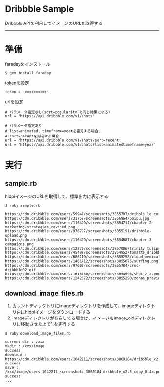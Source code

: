 # Dribbble Sample

Dribbble APIを利用してイメージのURLを取得する

---

# 準備

faradayをインストール

```
$ gem install faraday
```

tokenを設定

```
token = 'xxxxxxxxxx'
```

urlを設定

```
# パラメータ指定なし(sort=popularity と同じ結果になる)
url = 'https://api.dribbble.com/v1/shots'

# パラメータ指定あり
# list=animated, timeframe=yearを指定する場合、
# sort=recentを指定する場合、
url = 'https://api.dribbble.com/v1/shots?sort=recent'
url = 'https://api.dribbble.com/v1/shots?list=animatedtimeframe=year'
```

# 実行

## sample.rb

hidpiイメージのURLを取得して、標準出力に表示する

```
$ ruby sample.rb

https://cdn.dribbble.com/users/59947/screenshots/3855707/dribble_le_corb.jpg
https://cdn.dribbble.com/users/31752/screenshots/3856964/poipu.jpg
https://cdn.dribbble.com/users/116499/screenshots/3854714/chapter-2-marketing-strategies_revised.png
https://cdn.dribbble.com/users/976727/screenshots/3855191/dribbble-upload.png
https://cdn.dribbble.com/users/116499/screenshots/3854687/chapter-3-campaigns.png
https://cdn.dribbble.com/users/12779/screenshots/3857006/trinity_tulips.png
https://cdn.dribbble.com/users/45487/screenshots/3854952/tomatte_dribbble.png
https://cdn.dribbble.com/users/686119/screenshots/3855258/cloud_medical_imaging_website.png
https://cdn.dribbble.com/users/1461712/screenshots/3855875/surfing.png
https://cdn.dribbble.com/users/97602/screenshots/3855784/croc-dribbble02.gif
https://cdn.dribbble.com/users/1615730/screenshots/3854596/shot_2_2.png
https://cdn.dribbble.com/users/1242672/screenshots/3855290/zonaa_preview11.png
```

## download_image_files.rb

1. カレントディレクトリにimageディレクトリを作成して、imageディレクトリ内にhidpiイメージをダウンロードする
2. imageディレクトリが存在してる場合は、イメージをimage_oldディレクトリに移動させた上で1.を実行する

```
$ ruby download_image_files.rb 

current dir : /xxx
mkdir : /xxx/image
success
download : https://cdn.dribbble.com/users/1042211/screenshots/3860184/dribbble_x2.5_copy_0.4x.png
success
save : /xxx/image/users_1042211_screenshots_3860184_dribbble_x2.5_copy_0.4x.png
success
...
```
